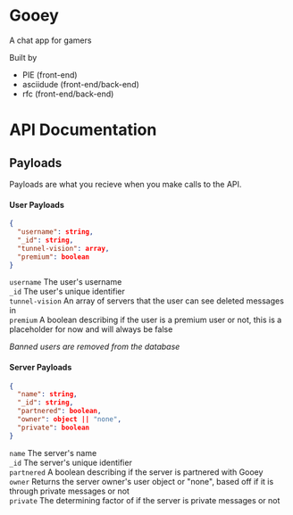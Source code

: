 # Gooey

A chat app for gamers

Built by

- PIE (front-end)
- asciidude (front-end/back-end)
- rfc (front-end/back-end)

# API Documentation

## Payloads

Payloads are what you recieve when you make calls to the API.

#### User Payloads

```json
{
  "username": string,
  "_id": string,
  "tunnel-vision": array,
  "premium": boolean
}
```

`username` The user's username\
`_id` The user's unique identifier\
`tunnel-vision` An array of servers that the user can see deleted messages in\
`premium` A boolean describing if the user is a premium user or not, this is a placeholder for now and will always be false

_Banned users are removed from the database_

#### Server Payloads

```json
{
  "name": string,
  "_id": string,
  "partnered": boolean,
  "owner": object || "none",
  "private": boolean
}
```

`name` The server's name\
`_id` The server's unique identifier\
`partnered` A boolean describing if the server is partnered with Gooey\
`owner` Returns the server owner's user object or "none", based off if it is through private messages or not\
`private` The determining factor of if the server is private messages or not
